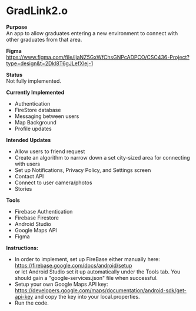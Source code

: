 # GradLink2.o
**Purpose**  
An app to allow graduates entering a new environment to connect with other 
graduates from that area.

**Figma**  
https://www.figma.com/file/IjaNZ5GxWfChsGNPcADPCO/CSC436-Project?type=design&t=2Dkl8T6gJLefXlej-1  
  
**Status**  
Not fully implemented.
  
**Currently Implemented**  
- Authentication
- FireStore database
- Messaging between users
- Map Background
- Profile updates
  
**Intended Updates**  
- Allow users to friend request
- Create an algorithm to narrow down a set city-sized area for connecting with users
- Set up Notifications, Privacy Policy, and Settings screen
- Contact API
- Connect to user camera/photos
- Stories
  
**Tools** 
* Firebase Authentication
* Firebase Firestore
* Android Studio
* Google Maps API
* Figma
  
**Instructions:**  
* In order to implement, set up FireBase either manually here:  
https://firebase.google.com/docs/android/setup  
or let Android Studio set it up automatically under the Tools tab.
You should gain a "google-services.json" file when successful. 
* Setup your own Google Maps API key:  
https://developers.google.com/maps/documentation/android-sdk/get-api-key
and copy the key into your local.properties.
* Run the code.
